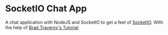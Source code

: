# SocketIO Chat App

A chat application with NodeJS and SocketIO to get a feel of [SocketIO](https://socket.io). With the help of [Brad Traversy's Tutorial](https://www.youtube.com/watch?v=jD7FnbI76Hg)